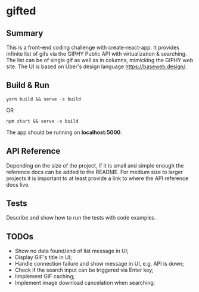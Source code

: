 # gifted

## Summary

This is a front-end coding challenge with create-react-app.
It provides infinite list of gifs via the GIPHY Public API with virtualization & searching.
The list can be of single gif as well as in columns, mimicking the GIPHY web site.
The UI is based on Uber's design language https://baseweb.design/.

## Build & Run

    yarn build && serve -s build

OR

    npm start && serve -s build
    
The app should be running on **localhost:5000**.

## API Reference

Depending on the size of the project, if it is small and simple enough the reference docs can be added to the README. For medium size to larger projects it is important to at least provide a link to where the API reference docs live.

## Tests

Describe and show how to run the tests with code examples.

## TODOs

* Show no data found/end of list message in UI;
* Display GIF's title in UI;
* Handle connection failure and show message in UI, e.g. API is down;
* Check if the search input can be triggered via Enter key;
* Iimplement GIF caching;
* Implement image download cancelation when searching.
